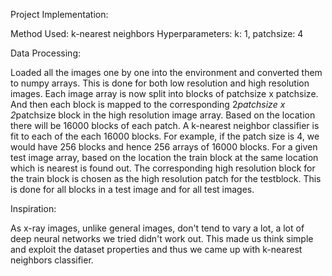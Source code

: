 Project Implementation:

Method Used: k-nearest neighbors
Hyperparameters: k: 1, patchsize: 4

Data Processing:

Loaded all the images one by one into the environment and converted them to
numpy arrays. This is done for both low resolution and high resolution images.
Each image array is now split into blocks of patchsize x patchsize. And then
each block is mapped to the corresponding 2*patchsize x 2*patchsize block in the
high resolution image array. Based on the location there will be 16000 blocks
of each patch. A k-nearest neighbor classifier is fit to each of the each 16000
blocks. For example, if the patch size is 4, we would have 256 blocks and hence
256 arrays of 16000 blocks. For a given test image array, based on the location
the train block at the same location which is nearest is found out. The
corresponding high resolution block for the train block is chosen as the high
resolution patch for the testblock. This is done for all blocks in a test image
and for all test images.

Inspiration:

As x-ray images, unlike general images, don't tend to vary a lot, a lot of
deep neural networks we tried didn't work out. This made us think simple and
exploit the dataset properties and thus we came up with k-nearest neighbors
classifier.
